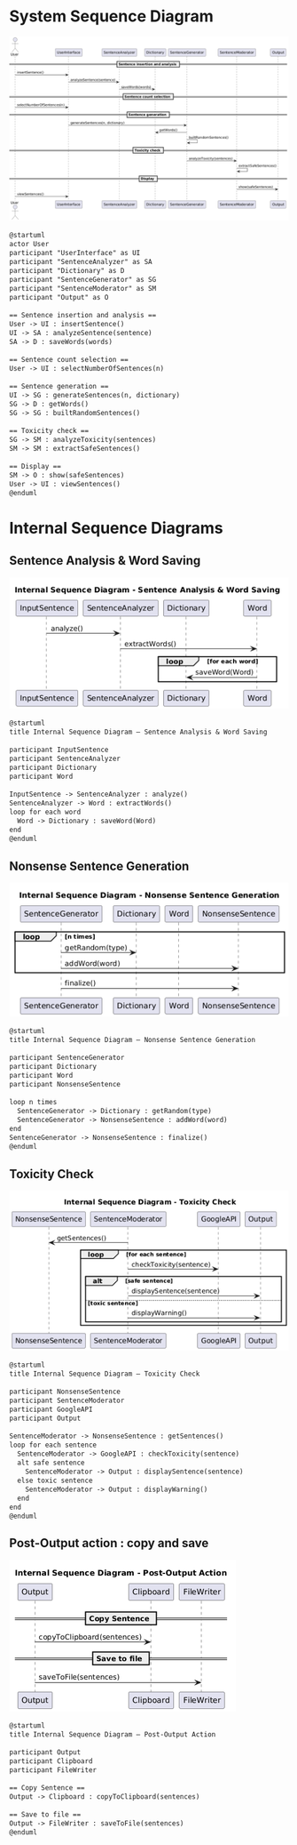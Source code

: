 # System Sequence Diagram

![SystemSequenceDiagram.png](img/diagrams/SystemSequenceDiagram.png)

```plantuml
@startuml
actor User
participant "UserInterface" as UI
participant "SentenceAnalyzer" as SA
participant "Dictionary" as D
participant "SentenceGenerator" as SG
participant "SentenceModerator" as SM
participant "Output" as O

== Sentence insertion and analysis ==
User -> UI : insertSentence()
UI -> SA : analyzeSentence(sentence)
SA -> D : saveWords(words)

== Sentence count selection ==
User -> UI : selectNumberOfSentences(n)

== Sentence generation ==
UI -> SG : generateSentences(n, dictionary)
SG -> D : getWords()
SG -> SG : builtRandomSentences()

== Toxicity check ==
SG -> SM : analyzeToxicity(sentences)
SM -> SM : extractSafeSentences()

== Display ==
SM -> O : show(safeSentences)
User -> UI : viewSentences()
@enduml
```


# Internal Sequence Diagrams


## Sentence Analysis & Word Saving

![InternalSequenceDiagram1.png](img/diagrams/InternalSequenceDiagram1.png)

```plantuml
@startuml
title Internal Sequence Diagram – Sentence Analysis & Word Saving

participant InputSentence
participant SentenceAnalyzer
participant Dictionary
participant Word

InputSentence -> SentenceAnalyzer : analyze()
SentenceAnalyzer -> Word : extractWords()
loop for each word 
  Word -> Dictionary : saveWord(Word)
end
@enduml
```


## Nonsense Sentence Generation

![InternalSequenceDiagram2.png](img/diagrams/InternalSequenceDiagram2.png)

```plantuml
@startuml
title Internal Sequence Diagram – Nonsense Sentence Generation

participant SentenceGenerator
participant Dictionary
participant Word
participant NonsenseSentence

loop n times
  SentenceGenerator -> Dictionary : getRandom(type)
  SentenceGenerator -> NonsenseSentence : addWord(word)
end
SentenceGenerator -> NonsenseSentence : finalize()
@enduml
```


## Toxicity Check

![InternalSequenceDiagram3.png](img/diagrams/InternalSequenceDiagram3.png)

```plantuml
@startuml
title Internal Sequence Diagram – Toxicity Check

participant NonsenseSentence
participant SentenceModerator
participant GoogleAPI
participant Output

SentenceModerator -> NonsenseSentence : getSentences()
loop for each sentence
  SentenceModerator -> GoogleAPI : checkToxicity(sentence)
  alt safe sentence
    SentenceModerator -> Output : displaySentence(sentence)
  else toxic sentence
    SentenceModerator -> Output : displayWarning()
  end
end
@enduml
```

## Post-Output action : copy and save
![InternalSequenceDiagram4.png](img/diagrams/InternalSequenceDiagram4.png)

```plantuml
@startuml
title Internal Sequence Diagram – Post-Output Action

participant Output
participant Clipboard
participant FileWriter

== Copy Sentence ==
Output -> Clipboard : copyToClipboard(sentences)

== Save to file ==
Output -> FileWriter : saveToFile(sentences)
@enduml
```
